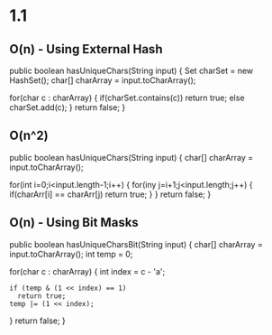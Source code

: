 1.1
===

O(n) - Using External Hash
--------------------------

public boolean hasUniqueChars(String input) {
  Set<Character> charSet = new HashSet<Character>();
  char[] charArray = input.toCharArray();

  for(char c : charArray) {
    if(charSet.contains(c))
      return true;
    else
      charSet.add(c);
  }
  return false;
}

O(n^2)
------

public boolean hasUniqueChars(String input) {
  char[] charArray = input.toCharArray();

  for(int i=0;i<input.length-1;i++) {
    for(iny j=i+1;j<input.length;j++) {
      if(charArr[i] == charArr[j)
        return true;
    }
  }
  return false;
}

O(n) - Using Bit Masks
----------------------

public boolean hasUniqueCharsBit(String input) {
  char[] charArray = input.toCharArray();
  int temp = 0;

  for(char c : charArray) {
    int index = c - 'a';

    if (temp & (1 << index) == 1)
      return true;
    temp |= (1 << index);
  }
  return false;
}
